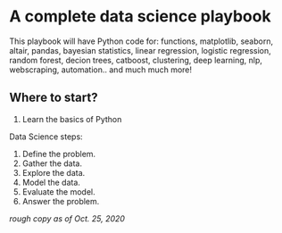 # A complete data science playbook

This playbook will have Python code for:
functions, matplotlib, seaborn, altair, pandas, bayesian statistics, linear regression, logistic regression, random forest, decion trees, catboost, clustering, deep learning, nlp, webscraping, automation.. and much much more!

## Where to start?
1) Learn the basics of Python


Data Science steps:

1. Define the problem.
2. Gather the data.
3. Explore the data.
4. Model the data.
5. Evaluate the model.
6. Answer the problem.



*rough copy as of Oct. 25, 2020*

